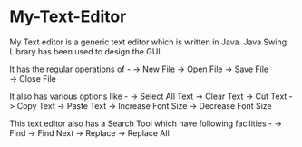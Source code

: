 # My-Text-Editor

My Text editor is a generic text editor which is written in Java.
Java Swing Library has been used to design the GUI.

It has the regular operations of - 
      -> New File 
      -> Open File 
      -> Save File  
      -> Close File
      
It also has various options like - 
      -> Select All Text
      -> Clear Text
      -> Cut Text 
      -> Copy Text
      -> Paste Text
      -> Increase Font Size
      -> Decrease Font Size
      
This text editor also has a Search Tool which have following facilities - 
      -> Find
      -> Find Next
      -> Replace
      -> Replace All
      
                                    
